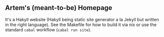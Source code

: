 ## Artem's (meant-to-be) Homepage

It's a Hakyll website (Hakyll being static site generator a la Jekyll
but written in the right language). See the Makefile for how to build it via nix or use
the standard `cabal` workflow (`cabal run site`).
